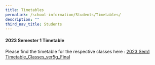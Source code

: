 ```yaml
---
title: Timetables
permalink: /school-information/Students/Timetables/
description: ""
third_nav_title: Students
---
```

#### **2023 Semester 1 Timetable**

Please find the timetable for the respective classes here : [2023 Sem1 Timetable\_Classes\_ver5g\_Final](https://evergreensec.moe.edu.sg/wp-content/uploads/2022/12/2023-Sem1-Timetable_Classes_ver5g_Final.pdf)